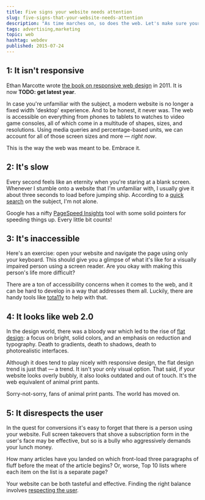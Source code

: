```yaml
---
title: Five signs your website needs attention
slug: five-signs-that-your-website-needs-attention
description: "As time marches on, so does the web. Let's make sure your website measures up."
tags: advertising,marketing
topic: web
hashtag: webdev
published: 2015-07-24
---
```


## 1: It isn't responsive

Ethan Marcotte wrote [the book on responsive web design](http://abookapart.com/products/responsive-web-design) in 2011. It is now **TODO: get latest year**.

In case you're unfamiliar with the subject, a modern website is no longer a fixed width 'desktop' experience. And to be honest, it never was. The web is accessible on everything from phones to tablets to watches to video game consoles, all of which come in a multitude of shapes, sizes, and resolutions. Using media queries and percentage-based units, we can account for all of those screen sizes and more — _right now_.

This is the way the web was meant to be. Embrace it.

## 2: It's slow

Every second feels like an eternity when you're staring at a blank screen. Whenever I stumble onto a website that I'm unfamiliar with, I usually give it about three seconds to load before jumping ship. According to a [quick search](https://www.google.com/webhp?sourceid=chrome-instant&ion=1&espv=2&ie=UTF-8#q=how%20long%20do%20people%20wait%20for%20a%20website%20to%20load) on the subject, I'm not alone.

Google has a nifty [PageSpeed Insights](https://developers.google.com/speed/docs/insights/rules) tool with some solid pointers for speeding things up. Every little bit counts!

## 3: It's inaccessible

Here's an exercise: open your website and navigate the page using only your keyboard. This should give you a glimpse of what it's like for a visually impaired person using a screen reader. Are you okay with making this person's life more difficult?

There are a ton of accessibility concerns when it comes to the web, and it can be hard to develop in a way that addresses them all. Luckily, there are handy tools like [tota11y](http://khan.github.io/tota11y/) to help with that.

## 4: It looks like web 2.0

In the design world, there was a bloody war which led to the rise of [flat design](https://dribbble.com/search?q=flat+design): a focus on bright, solid colors, and an emphasis on reduction and typography. Death to gradients, death to shadows, death to photorealistic interfaces.

Although it does tend to play nicely with responsive design, the flat design trend is just that — a trend. It isn't your only visual option. That said, if your website looks overly bubbly, it also looks outdated and out of touch. It's the web equivalent of animal print pants.

Sorry-not-sorry, fans of animal print pants. The world has moved on.

## 5: It disrespects the user

In the quest for conversions it's easy to forget that there is a person using your website. Full screen takeovers that shove a subscription form in the user's face may be effective, but so is a bully who aggressively demands your lunch money.

How many articles have you landed on which front-load three paragraphs of fluff before the meat of the article begins? Or, worse, Top 10 lists where each item on the list is a separate page?

Your website can be both tasteful and effective. Finding the right balance involves [respecting the user](http://mattgemmell.com/respect-metrics/).
